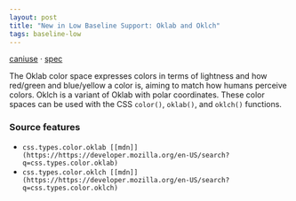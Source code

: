 ```yaml
---
layout: post
title: "New in Low Baseline Support: Oklab and Oklch"
tags: baseline-low
---
```


[caniuse](https://caniuse.com/?search=oklab) · [spec](https://drafts.csswg.org/css-color-4/#ok-lab)

The Oklab color space expresses colors in terms of lightness and how red/green and blue/yellow a color is, aiming to match how humans perceive colors. Oklch is a variant of Oklab with polar coordinates. These color spaces can be used with the CSS `color()`, `oklab()`, and `oklch()` functions.

### Source features

- ``css.types.color.oklab [[mdn]](https://https://developer.mozilla.org/en-US/search?q=css.types.color.oklab)``
- ``css.types.color.oklch [[mdn]](https://https://developer.mozilla.org/en-US/search?q=css.types.color.oklch)``

